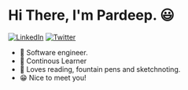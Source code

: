 <p align="center">
<!--<img src="https://github.com/TimOliver/TimOliver/raw/main/header.png" width="410" alt="iComics on an iPhone XS Max" align="right" /> -->
</p>

# Hi There, I'm Pardeep. 😃

<p align="left">
<a href="https://www.linkedin.com/in/prdsingh/">
<img src="https://img.shields.io/badge/-LinkedIn-%233781da" alt="LinkedIn"/></a> 
<a href="https://www.twitter.com/pardpsingh">
<img src="https://img.shields.io/badge/-Twitter-%231DA1F2" alt="Twitter" /></a> 
</p>

* 📱  Software engineer.
* 🌱 Continous Learner
* 🎤 Loves reading, fountain pens and sketchnoting.
* 😁 Nice to meet you!


<!--
**prdpsingh/prdpsingh** is a ✨ _special_ ✨ repository because its `README.md` (this file) appears on your GitHub profile.

Here are some ideas to get you started:

- 🔭 I’m currently working on ...
- 🌱 I’m currently learning ...
- 👯 I’m looking to collaborate on ...
- 🤔 I’m looking for help with ...
- 💬 Ask me about ...
- 📫 How to reach me: ...
- 😄 Pronouns: ...
- ⚡ Fun fact: ...
-->
